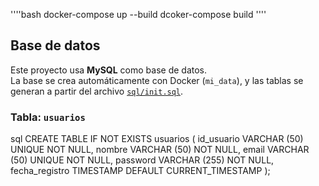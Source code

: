 ''''bash
docker-compose up --build
dcoker-compose build ''''

## Base de datos

Este proyecto usa **MySQL** como base de datos.  
La base se crea automáticamente con Docker (`mi_data`), y las tablas se generan a partir del archivo [`sql/init.sql`](./sql/init.sql).

### Tabla: `usuarios`
sql
CREATE TABLE IF NOT EXISTS usuarios (
    id_usuario VARCHAR (50) UNIQUE NOT NULL,
    nombre VARCHAR (50) NOT NULL,
    email VARCHAR (50) UNIQUE NOT NULL,
    password VARCHAR (255) NOT NULL,
    fecha_registro TIMESTAMP DEFAULT CURRENT_TIMESTAMP
);